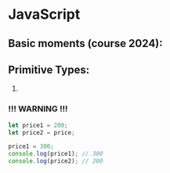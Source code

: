 ﻿# JavaScript

## Basic moments (course 2024):

## Primitive Types:
1.
### !!! WARNING !!!
```js
let price1 = 200;
let price2 = price;
```


```js
price1 = 300;
console.log(price1); // 300
console.log(price2); // 200
```


